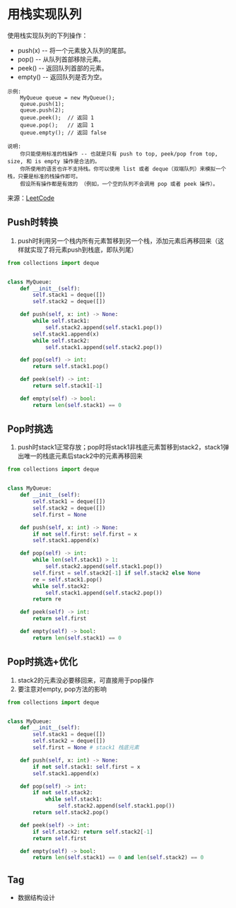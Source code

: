 # 用栈实现队列
使用栈实现队列的下列操作：

- push(x) -- 将一个元素放入队列的尾部。
- pop() -- 从队列首部移除元素。
- peek() -- 返回队列首部的元素。
- empty() -- 返回队列是否为空。

```
示例:
    MyQueue queue = new MyQueue();
    queue.push(1);
    queue.push(2);  
    queue.peek();  // 返回 1
    queue.pop();   // 返回 1
    queue.empty(); // 返回 false

说明:
    你只能使用标准的栈操作 -- 也就是只有 push to top, peek/pop from top, size, 和 is empty 操作是合法的。
    你所使用的语言也许不支持栈。你可以使用 list 或者 deque（双端队列）来模拟一个栈，只要是标准的栈操作即可。
    假设所有操作都是有效的 （例如，一个空的队列不会调用 pop 或者 peek 操作）。
```

来源：[LeetCode](https://leetcode-cn.com/problems/implement-queue-using-stacks)

## Push时转换
1. push时利用另一个栈内所有元素暂移到另一个栈，添加元素后再移回来（这样就实现了将元素push到栈底，即队列尾）
```python
from collections import deque


class MyQueue:
    def __init__(self):
        self.stack1 = deque([])
        self.stack2 = deque([])

    def push(self, x: int) -> None:
        while self.stack1:
            self.stack2.append(self.stack1.pop())
        self.stack1.append(x)
        while self.stack2:
            self.stack1.append(self.stack2.pop())

    def pop(self) -> int:
        return self.stack1.pop()

    def peek(self) -> int:
        return self.stack1[-1]

    def empty(self) -> bool:
        return len(self.stack1) == 0

```

## Pop时挑选
1. push时stack1正常存放；pop时将stack1非栈底元素暂移到stack2，stack1弹出唯一的栈底元素后stack2中的元素再移回来
```python
from collections import deque


class MyQueue:
    def __init__(self):
        self.stack1 = deque([])
        self.stack2 = deque([])
        self.first = None

    def push(self, x: int) -> None:
        if not self.first: self.first = x
        self.stack1.append(x)

    def pop(self) -> int:
        while len(self.stack1) > 1:
            self.stack2.append(self.stack1.pop())
        self.first = self.stack2[-1] if self.stack2 else None
        re = self.stack1.pop()
        while self.stack2:
            self.stack1.append(self.stack2.pop())
        return re

    def peek(self) -> int:
        return self.first

    def empty(self) -> bool:
        return len(self.stack1) == 0
```

## Pop时挑选+优化
1. stack2的元素没必要移回来，可直接用于pop操作
2. 要注意对empty, pop方法的影响
```python
from collections import deque


class MyQueue:
    def __init__(self):
        self.stack1 = deque([])
        self.stack2 = deque([])
        self.first = None # stack1 栈底元素

    def push(self, x: int) -> None:
        if not self.stack1: self.first = x
        self.stack1.append(x)

    def pop(self) -> int:
        if not self.stack2:
            while self.stack1:
                self.stack2.append(self.stack1.pop())
        return self.stack2.pop()

    def peek(self) -> int:
        if self.stack2: return self.stack2[-1]
        return self.first

    def empty(self) -> bool:
        return len(self.stack1) == 0 and len(self.stack2) == 0
```

## Tag
- 数据结构设计